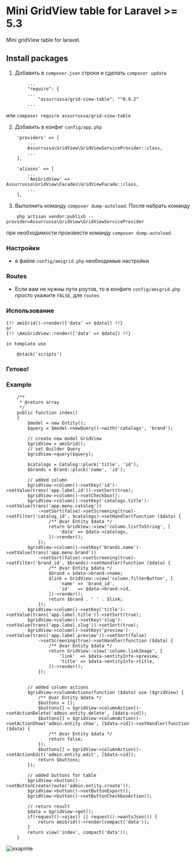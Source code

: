 # Mini GridView table for Laravel >= 5.3 #

Mini gridView table for laravel.

## Install packages ##
1) Добавить в `composer.json` строки и сделать `composer update`
```
        ...
        "require": {
        ...
            "assurrussa/grid-view-table": "^0.9.2"
        ...
```
или `composer require assurrussa/grid-view-table`

2) Добавить в конфиг `config/app.php`
```
    'providers' => [
        ...
        Assurrussa\GridView\GridViewServiceProvider::class,
        ...
    ],

    'aliases' => [
        ...
        'AmiGridView' => Assurrussa\GridView\Facades\GridViewFacade::class,
        ...
    ],
```
3) Выполнить команду `composer dump-autoload`. После набрать команду
```
    php artisan vendor:publish --provider=Assurrussa\GridView\GridViewServiceProvider
```
при необходимости произвести команду `composer dump-autoload`.

### Настройки ###
* в файле `config/amigrid.php` необходимые настройки

### Routes ###

* Если вам не нужны пути роутов, то в конфиге `config/amigrid.php` просто укажите `FALSE`, для `routes`

### Использование ###

```
{!! amiGrid()->render(['data' => $data]) !!}
or
{!! \AmiGridView::render(['data' => $data]) !!}

in template use

    @stack('scripts')

```

### Готово! ###

### Example ###

```
    /**
     * @return array
     */
    public function index()
    {
        $model = new Entity();
        $query = $model->newQuery()->with('catalogs', 'brand');

        // create new model GridView
        $gridView = amiGrid();
        // set Builder Query
        $gridView->query($query);

        $catalogs = Catalog::pluck('title', 'id');
        $brands = Brand::pluck('name', 'id');

        // added column
        $gridView->column()->setKey('id')->setValue(trans('app.label.id'))->setSort(true);
        $gridView->column()->setCheckbox();
        $gridView->column()->setKey('catalogs.title')->setValue(trans('app.menu.catalog'))
            ->setSort(false)->setScreening(true)->setFilter('catalog_id', $catalogs)->setHandler(function ($data) {
                /** @var Entity $data */
                return GridView::view('column.listToString', [
                    'data' => $data->catalogs,
                ])->render();
            });
        $gridView->column()->setKey('brands.name')->setValue(trans('app.menu.brand'))
            ->setSort(false)->setScreening(true)->setFilter('brand_id', $brands)->setHandler(function ($data) {
                /** @var Entity $data */
                $brand = $data->brand->name;
                $link = GridView::view('column.filterButton', [
                    'name' => 'brand_id',
                    'id'   => $data->brand->id,
                ])->render();
                return $brand . ' ' . $link;
            });
        $gridView->column()->setKey('title')->setValue(trans('app.label.title'))->setSort(true);
        $gridView->column()->setKey('slug')->setValue(trans('app.label.slug'))->setSort(true);
        $gridView->column()->setKey('preview')->setValue(trans('app.label.preview'))->setSort(false)
            ->setScreening(true)->setHandler(function ($data) {
                /** @var Entity $data */
                return GridView::view('column.linkImage', [
                    'link'  => $data->entityInfo->preview,
                    'title' => $data->entityInfo->title,
                ])->render();
            });


        // added column actions
        $gridView->columnActions(function ($data) use ($gridView) {
            /** @var Entity $data */
            $buttons = [];
            $buttons[] = $gridView->columnAction()->setActionDelete('admin.entity.delete', [$data->id]);
            $buttons[] = $gridView->columnAction()->setActionShow('admin.entity.show', [$data->id])->setHandler(function ($data) {
                /** @var Entity $data */
                return false;
            });
            $buttons[] = $gridView->columnAction()->setActionEdit('admin.entity.edit', [$data->id]);
            return $buttons;
        });

        // added buttons for table
        $gridView->button()->setButtonCreate(route('admin.entity.create'));
        $gridView->button()->setButtonExport();
        $gridView->button()->setButtonCheckboxAction();

        // return result
        $data = $gridView->get();
        if(request()->ajax() || request()->wantsJson()) {
            return amiGrid()->render(compact('data'));
        }
        return view('index', compact('data'));
    }
```
![exapmle](https://github.com/assurrussa/grid-view-vue/blob/master/example.png)
